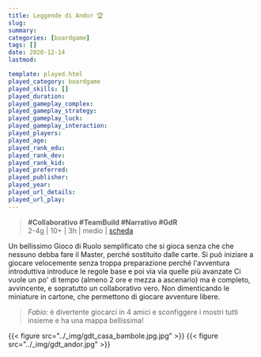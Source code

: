 ```yaml
---
title: Leggende di Andor 🏆
slug: 
summary: 
categories: [boardgame]
tags: []
date: 2020-12-14
lastmod: 

template: played.html
played_category: boardgame
played_skills: []
played_duration: 
played_gameplay_complex: 
played_gameplay_strategy: 
played_gameplay_luck: 
played_gameplay_interaction: 
played_players: 
played_age: 
played_rank_edu: 
played_rank_dev: 
played_rank_kid: 
played_preferred: 
played_publisher: 
played_year: 
played_url_details: 
played_url_play: 
---
```


> **#Collaborativo #TeamBuild #Narrativo #GdR**     
> 2-4g | 10+ | 3h | medio | [scheda](https://boardgamegeek.com/boardgame/127398/legends-andor)   

Un bellissimo Gioco di Ruolo semplificato che si gioca senza che che nessuno debba fare il Master, perché sostituito dalle carte. Si può iniziare a giocare velocemente senza troppa preparazione perché l'avventura introduttiva introduce le regole base e poi via via quelle più avanzate
Ci vuole un po' di tempo (almeno 2 ore e mezza a ascenario) ma è completo, avvincente, e sopratutto un collaborativo vero. Non dimenticando le miniature in cartone, che permettono di giocare avventure libere.

> *Fabio:*
> è divertente giocarci in 4 amici e sconfiggere i mostri tutti insieme e ha una mappa bellissima!

{{< figure src="../_img/gdt_casa_bambole.jpg.jpg" >}}
{{< figure src="../_img/gdt_andor.jpg" >}}

